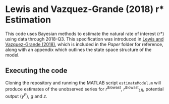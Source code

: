 # Lewis and Vazquez-Grande (2018) r* Estimation

This code uses Bayesian methods to estimate the natural rate of interest (r*) using data through 2018-Q3.  This specification was introduced in [Lewis and Vazquez-Grande (2018)](https://onlinelibrary.wiley.com/doi/abs/10.1002/jae.2671), which is included in the *Paper* folder for reference, along with an appendix which outlines the state space structure of the model.

## Executing the code
Cloning the repository and running the MATLAB script `estimateModel.m` will produce estimates of the unobserved series for *r*<sup>&lowast</sup>, *r*<sup>&lowast</sup><sub>*LR*</sub>, potential output (*y*<sup>*P*</sup>), *g* and *z*.


